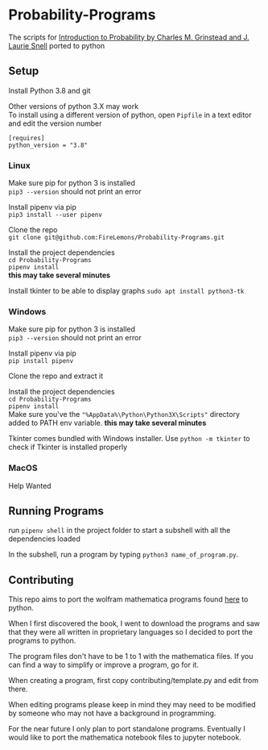 # Probability-Programs
The scripts for [Introduction to Probability by Charles M. Grinstead and J. Laurie Snell](http://www.dartmouth.edu/~chance/teaching_aids/books_articles/probability_book/book.html) ported to python  
  
## Setup
Install Python 3.8 and git  
  
Other versions of python 3.X may work  
To install using a different version of python, open `Pipfile` in a text editor and edit the version number  

    [requires]
    python_version = "3.8"

### Linux
Make sure pip for python 3 is installed  
`pip3 --version` should not print an error  
  
Install pipenv via pip  
`pip3 install --user pipenv`  

Clone the repo  
`git clone git@github.com:FireLemons/Probability-Programs.git`  
  
Install the project dependencies  
`cd Probability-Programs`  
`pipenv install`  
**this may take several minutes**

Install tkinter to be able to display graphs
`sudo apt install python3-tk`

### Windows  
Make sure pip for python 3 is installed  
`pip3 --version` should not print an error  
  
Install pipenv via pip  
`pip install pipenv`  

Clone the repo and extract it

Install the project dependencies  
`cd Probability-Programs`  
`pipenv install`  
Make sure you've the `"%AppData%\Python\Python3X\Scripts"` directory added to PATH env variable.
**this may take several minutes**

Tkinter comes bundled with Windows installer. Use `python -m tkinter` to check if Tkinter is installed properly
  
### MacOS  
Help Wanted  
  
## Running Programs  
run `pipenv shell` in the project folder to start a subshell with all the dependencies loaded  
  
In the subshell, run a program by typing `python3 name_of_program.py`.  

## Contributing  
This repo aims to port the wolfram mathematica programs found [here](http://www.dartmouth.edu/~chance/teaching_aids/books_articles/probability_book/BookAlgorithms.html) to python.  
  
When I first discovered the book, I went to download the programs and saw that they were all written in proprietary languages so I decided to port the programs to python.  
  
The program files don't have to be 1 to 1 with the mathematica files. If you can find a way to simplify or improve a program, go for it.  
  
When creating a program, first copy contributing/template.py and edit from there.
  
When editing programs please keep in mind they may need to be modified by someone who may not have a background in programming.  
  
For the near future I only plan to port standalone programs. Eventually I would like to port the mathematica notebook files to jupyter notebook.
